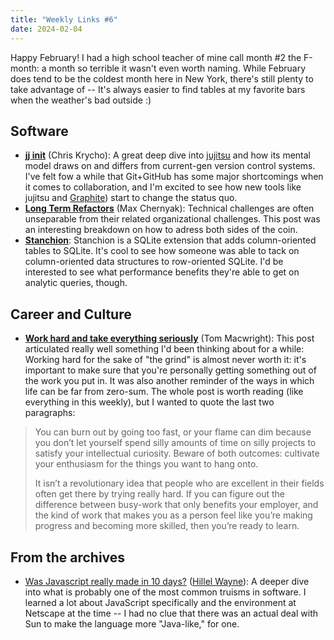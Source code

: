 ```yaml
---
title: "Weekly Links #6"
date: 2024-02-04
---
```


Happy February! I had a high school teacher of mine call month #2 the F-month: a month so terrible
it wasn't even worth naming. While February does tend to be the coldest month here in New York,
there's still plenty to take advantage of -- It's always easier to find tables at my favorite bars
when the weather's bad outside :)

## Software
- [**jj init**](https://v5.chriskrycho.com/essays/jj-init) (Chris Krycho): A great deep dive into
  [jujitsu](https://github.com/martinvonz/jj) and how its mental model draws on and differs from
  current-gen version control systems. I've felt fow a while that Git+GitHub has some major
  shortcomings when it comes to collaboration, and I'm excited to see how new tools like jujitsu and
  [Graphite](https://graphite.dev)) start to change the status quo.
- [**Long Term Refactors**](https://max.engineer/long-term-refactors) (Max Chernyak): Technical
  challenges are often unseparable from their related organizational challenges. This post was an
  interesting breakdown on how to adress both sides of the coin.
- [**Stanchion**](https://github.com/dgllghr/stanchion): Stanchion is a SQLite extension that adds
  column-oriented tables to SQLite. It's cool to see how someone was able to tack on column-oriented
  data structures to row-oriented SQLite. I'd be interested to see what performance benefits they're
  able to get on analytic queries, though.

## Career and Culture
- [**Work hard and take everything
  seriously**](https://macwright.com/2024/01/28/work-hard-and-take-everything-seriously.html) (Tom
  Macwright): This post articulated really well something I'd been thinking about for a while:
  Working hard for the sake of "the grind" is almost never worth it: it's important to make sure
  that you're personally getting something out of the work you put in. It was also another reminder
  of the ways in which life can be far from zero-sum. The whole post is worth reading (like
  everything in this weekly), but I wanted to quote the last two paragraphs:
  
> You can burn out by going too fast, or your flame can dim because you don’t let yourself spend
> silly amounts of time on silly projects to satisfy your intellectual curiosity. Beware of both
> outcomes: cultivate your enthusiasm for the things you want to hang onto.
> 
> It isn’t a revolutionary idea that people who are excellent in their fields often get there by
> trying really hard. If you can figure out the difference between busy-work that only benefits your
> employer, and the kind of work that makes you as a person feel like you’re making progress and
> becoming more skilled, then you’re ready to learn.

## From the archives
- [Was Javascript really made in 10
  days?](https://buttondown.email/hillelwayne/archive/did-brendan-eich-really-make-javascript-in-10-days/)
  ([Hillel Wayne](https://www.hillelwayne.com)): A deeper dive into what is probably one of the most
  common truisms in software. I learned a lot about JavaScript specifically and the environment at
  Netscape at the time -- I had no clue that there was an actual deal with Sun to make the language
  more "Java-like," for one.

